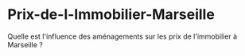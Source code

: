 # Prix-de-l-Immobilier-Marseille
Quelle est l'influence des aménagements sur les prix de l'immobilier à Marseille ? 
